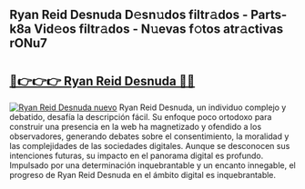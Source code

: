 ## Ryan Reid Desnuda D𝚎sn𝚞dos filtr𝚊dos - Parts-k8a Vid𝚎os filtr𝚊dos - N𝚞evas f𝚘tos atr𝚊ctivas rONu7

# <h2><a href="http://mb47euh.tromn.icu/?c=Ryan+Reid+Desnuda">🔗👉👉👉 Ryan Reid Desnuda 🔗🔗</a></h2>

[![Ryan Reid Desnuda nuevo](https://i.imgur.com/pEAQMta.gif)](http://mb47euh.tromn.icu/?c=Ryan+Reid+Desnuda)
Ryan Reid Desnuda, un individuo complejo y debatido, desafía la descripción fácil. Su enfoque poco ortodoxo para construir una presencia en la web ha magnetizado y ofendido a los observadores, generando debates sobre el consentimiento, la moralidad y las complejidades de las sociedades digitales. Aunque se desconocen sus intenciones futuras, su impacto en el panorama digital es profundo. Impulsado por una determinación inquebrantable y un encanto innegable, el progreso de Ryan Reid Desnuda en el ámbito digital es inquebrantable.
